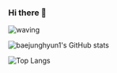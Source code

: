 ### Hi there 👋


![waving](https://capsule-render.vercel.app/api?type=waving&height=200&text=Waving!&fontAlign=80&fontAlignY=40&color=gradient)

![baejunghyun1's GitHub stats](https://github-readme-stats.vercel.app/api?username=baejunghyun1&hide=contribs,prs&show_icons=true&theme=graywhite)


![Top Langs](https://github-readme-stats.vercel.app/api/top-langs/?username=baejunghyun1\&layout=compact)
